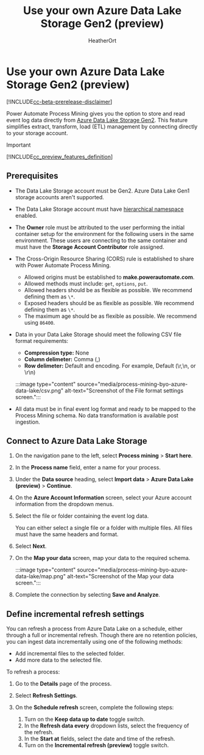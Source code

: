 ﻿---
title: Use your own Azure Data Lake Storage Gen2 (preview)
description: Learn how to extract data from your SAP system and invoke RFC and BAPI functions using an on-premises data gateway.
author: HeatherOrt
contributors:
  - HeatherOrt
  - v-aangie 
ms.subservice: process-advisor
ms.topic: conceptual
ms.date: 08/08/2023
ms.custom: bap-template
ms.author: heortaol
ms.reviewer: angieandrews
---
# Use your own Azure Data Lake Storage Gen2 (preview)

[!INCLUDE[cc-beta-prerelease-disclaimer](./includes/cc-beta-prerelease-disclaimer.md)]

Power Automate Process Mining gives you the option to store and read event log data directly from [Azure Data Lake Storage Gen2](/azure/storage/blobs/data-lake-storage-introduction). This feature simplifies extract, transform, load (ETL) management by connecting directly to your storage account.

> [!IMPORTANT]
> [!INCLUDE[cc_preview_features_definition](includes/cc-preview-features-definition.md)]

## Prerequisites

- The Data Lake Storage account must be Gen2. Azure Data Lake Gen1 storage accounts aren't supported.
- The Data Lake Storage account must have [hierarchical namespace](/azure/storage/blobs/data-lake-storage-namespace) enabled.
- The **Owner** role must be attributed to the user performing the initial container setup for the environment for the following users in the same environment. These users are connecting to the same container and must have the **Storage Account Contributor** role assigned.

- The Cross-Origin Resource Sharing (CORS) rule is established to share with Power Automate Process Mining.
    - Allowed origins must be established to **make.powerautomate.com**.
    - Allowed methods must include: `get`, `options`, `put`.
    - Allowed headers should be as flexible as possible. We recommend defining them as `\*`.
    - Exposed headers should be as flexible as possible. We recommend defining them as `\*`.
    - The maximum age should be as flexible as possible. We recommend using `86400`.

-   Data in your Data Lake Storage should meet the following CSV file format requirements:

    -   **Compression type:** None
    -   **Column delimeter:** Comma (,)
    -   **Row delimeter:** Default and encoding. For example, Default (\r,\n, or \r\n) 

    :::image type="content" source="media/process-mining-byo-azure-data-lake/csv.png" alt-text="Screenshot of the File format settings screen.":::

- All data must be in final event log format and ready to be mapped to the Process Mining schema. No data transformation is available post ingestion.

## Connect to Azure Data Lake Storage

1. On the navigation pane to the left, select **Process mining** > **Start here**.
1. In the **Process name** field, enter a name for your process.
1. Under the **Data source** heading, select **Import data** > **Azure Data Lake (preview)** > **Continue**.
1. On the **Azure Account Information** screen, select your Azure account information from the dropdown menus.
1. Select the file or folder containing the event log data.

    You can either select a single file or a folder with multiple files. All files must have the same headers and format.
1. Select **Next**.
1. On the **Map your data** screen, map your data to the required schema.

    :::image type="content" source="media/process-mining-byo-azure-data-lake/map.png" alt-text="Screenshot of the Map your data screen.":::

1. Complete the connection by selecting **Save and Analyze**.

## Define incremental refresh settings

You can refresh a process from Azure Data Lake on a schedule, either through a full or incremental refresh. Though there are no retention policies, you can ingest data incrementally using one of the following methods:

- Add incremental files to the selected folder.
- Add more data to the selected file.

To refresh a process:

1. Go to the **Details** page of the process.

1. Select **Refresh Settings**.

1. On the **Schedule refresh** screen, complete the following steps:

    1. Turn on the **Keep data up to date** toggle switch.
    1. In the **Refresh data every** dropdown lists, select the frequency of the refresh.
    1. In the **Start at** fields, select the date and time of the refresh.
    1. Turn on the **Incremental refresh (preview)** toggle switch.
